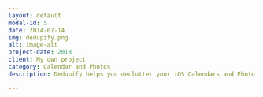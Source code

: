 ```yaml
---
layout: default
modal-id: 5
date: 2014-07-14
img: dedupify.png
alt: image-alt
project-date: 2018
client: My own project
category: Calendar and Photos
description: Dedupify helps you declutter your iOS Calendars and Photo library by searching for duplicates and presenting them for easy deletion.<br><br><a href="https://itunes.apple.com/app/id1381180115?mt=8&at=1l3vspW">View on the App Store</a>

---
```

